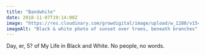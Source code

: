 ```yaml
---
title: "Bandwhite"
date: 2018-11-07T19:14:00Z
image: "https://res.cloudinary.com/growdigital/image/upload/w_1280/v1544366645/sunset-45474014272.jpg"
imageAlt: "Black & white photo of sunset over trees, beneath branches"
---
```


Day, er, 5? of My Life in Black and White. No people, no words.
